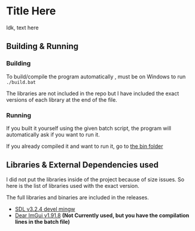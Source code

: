 # Title Here

Idk, text here

## Building & Running
### Building
To build/compile the program automatically , must be on Windows to run `./build.bat`

The libraries are not included in the repo but I have included the exact versions of each library at the end of the file.

### Running
If you built it yourself using the given batch script, the program will automatically ask if you want to run it.

If you already compiled it and want to run it, go to [the bin folder](https://github.com/wictorcode/sdl-stuff/bin)

## Libraries & External Dependencies used
I did not put the libraries inside of the project because of size issues. So here is the list of libraries used with the exact version.

The full libraries and binaries are included in the releases.

- [SDL v3.2.4 devel mingw](https://github.com/libsdl-org/SDL/releases/tag/release-3.2.4)
- [Dear ImGui v1.91.8](https://github.com/ocornut/imgui/releases/tag/v1.91.8)  **(Not Currently used, but you have the compilation lines in the batch file)**